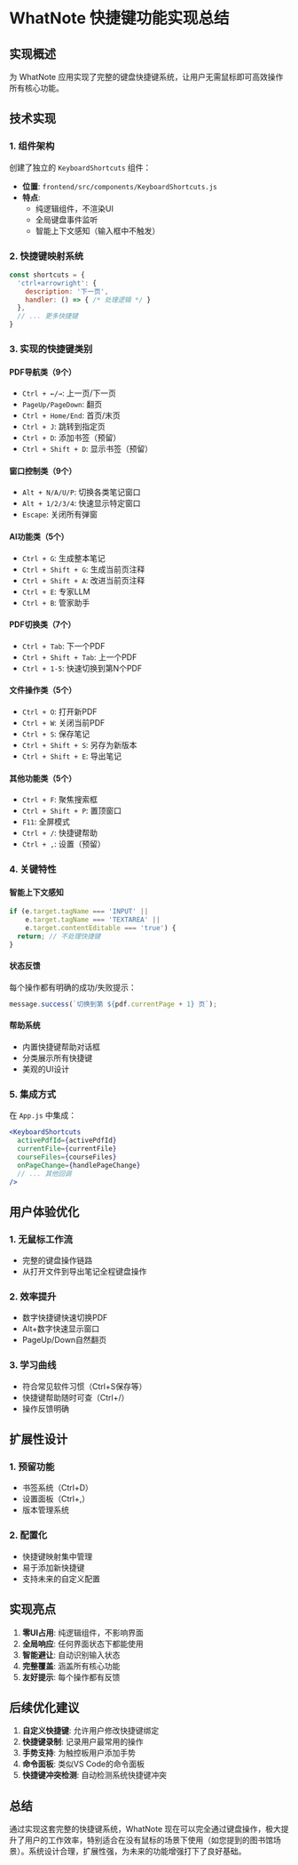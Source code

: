 # WhatNote 快捷键功能实现总结

## 实现概述

为 WhatNote 应用实现了完整的键盘快捷键系统，让用户无需鼠标即可高效操作所有核心功能。

## 技术实现

### 1. 组件架构

创建了独立的 `KeyboardShortcuts` 组件：
- **位置**: `frontend/src/components/KeyboardShortcuts.js`
- **特点**: 
  - 纯逻辑组件，不渲染UI
  - 全局键盘事件监听
  - 智能上下文感知（输入框中不触发）

### 2. 快捷键映射系统

```javascript
const shortcuts = {
  'ctrl+arrowright': {
    description: '下一页',
    handler: () => { /* 处理逻辑 */ }
  },
  // ... 更多快捷键
}
```

### 3. 实现的快捷键类别

#### PDF导航类（9个）
- `Ctrl + ←/→`: 上一页/下一页
- `PageUp/PageDown`: 翻页
- `Ctrl + Home/End`: 首页/末页
- `Ctrl + J`: 跳转到指定页
- `Ctrl + D`: 添加书签（预留）
- `Ctrl + Shift + D`: 显示书签（预留）

#### 窗口控制类（9个）
- `Alt + N/A/U/P`: 切换各类笔记窗口
- `Alt + 1/2/3/4`: 快速显示特定窗口
- `Escape`: 关闭所有弹窗

#### AI功能类（5个）
- `Ctrl + G`: 生成整本笔记
- `Ctrl + Shift + G`: 生成当前页注释
- `Ctrl + Shift + A`: 改进当前页注释
- `Ctrl + E`: 专家LLM
- `Ctrl + B`: 管家助手

#### PDF切换类（7个）
- `Ctrl + Tab`: 下一个PDF
- `Ctrl + Shift + Tab`: 上一个PDF
- `Ctrl + 1-5`: 快速切换到第N个PDF

#### 文件操作类（5个）
- `Ctrl + O`: 打开新PDF
- `Ctrl + W`: 关闭当前PDF
- `Ctrl + S`: 保存笔记
- `Ctrl + Shift + S`: 另存为新版本
- `Ctrl + Shift + E`: 导出笔记

#### 其他功能类（5个）
- `Ctrl + F`: 聚焦搜索框
- `Ctrl + Shift + P`: 置顶窗口
- `F11`: 全屏模式
- `Ctrl + /`: 快捷键帮助
- `Ctrl + ,`: 设置（预留）

### 4. 关键特性

#### 智能上下文感知
```javascript
if (e.target.tagName === 'INPUT' || 
    e.target.tagName === 'TEXTAREA' || 
    e.target.contentEditable === 'true') {
  return; // 不处理快捷键
}
```

#### 状态反馈
每个操作都有明确的成功/失败提示：
```javascript
message.success(`切换到第 ${pdf.currentPage + 1} 页`);
```

#### 帮助系统
- 内置快捷键帮助对话框
- 分类展示所有快捷键
- 美观的UI设计

### 5. 集成方式

在 `App.js` 中集成：
```jsx
<KeyboardShortcuts
  activePdfId={activePdfId}
  currentFile={currentFile}
  courseFiles={courseFiles}
  onPageChange={handlePageChange}
  // ... 其他回调
/>
```

## 用户体验优化

### 1. 无鼠标工作流
- 完整的键盘操作链路
- 从打开文件到导出笔记全程键盘操作

### 2. 效率提升
- 数字快捷键快速切换PDF
- Alt+数字快速显示窗口
- PageUp/Down自然翻页

### 3. 学习曲线
- 符合常见软件习惯（Ctrl+S保存等）
- 快捷键帮助随时可查（Ctrl+/）
- 操作反馈明确

## 扩展性设计

### 1. 预留功能
- 书签系统（Ctrl+D）
- 设置面板（Ctrl+,）
- 版本管理系统

### 2. 配置化
- 快捷键映射集中管理
- 易于添加新快捷键
- 支持未来的自定义配置

## 实现亮点

1. **零UI占用**: 纯逻辑组件，不影响界面
2. **全局响应**: 任何界面状态下都能使用
3. **智能避让**: 自动识别输入状态
4. **完整覆盖**: 涵盖所有核心功能
5. **友好提示**: 每个操作都有反馈

## 后续优化建议

1. **自定义快捷键**: 允许用户修改快捷键绑定
2. **快捷键录制**: 记录用户最常用的操作
3. **手势支持**: 为触控板用户添加手势
4. **命令面板**: 类似VS Code的命令面板
5. **快捷键冲突检测**: 自动检测系统快捷键冲突

## 总结

通过实现这套完整的快捷键系统，WhatNote 现在可以完全通过键盘操作，极大提升了用户的工作效率，特别适合在没有鼠标的场景下使用（如您提到的图书馆场景）。系统设计合理，扩展性强，为未来的功能增强打下了良好基础。 